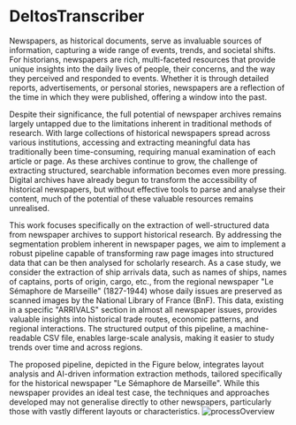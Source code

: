 # DeltosTranscriber

Newspapers, as historical documents, serve as invaluable sources of information, capturing a wide range of
events, trends, and societal shifts. For historians, newspapers are rich, multi-faceted resources that
provide unique insights into the daily lives of people, their concerns, and the way they perceived and responded
to events. Whether it is through detailed reports, advertisements, or personal stories, newspapers are a reflection
of the time in which they were published, offering a window into the past.

Despite their significance, the full potential of newspaper archives remains largely untapped due to the
limitations inherent in traditional methods of research. With large collections of historical newspapers spread
across various institutions, accessing and extracting meaningful data has traditionally been time-consuming,
requiring manual examination of each article or page. As these archives continue to grow, the challenge of
extracting structured, searchable information becomes even more pressing. Digital archives have already begun
to transform the accessibility of historical newspapers, but without effective tools to parse and analyse their
content, much of the potential of these valuable resources remains unrealised.

This work focuses specifically on the extraction of well-structured data from newspaper archives to support
historical research. By addressing the segmentation problem inherent in newspaper pages, we aim to implement
a robust pipeline capable of transforming raw page images into structured data that can be then analysed for
scholarly research. As a case study, we consider the extraction of ship arrivals data, such as names of ships, names
of captains, ports of origin, cargo, etc., from the regional newspaper "Le Sémaphore de Marseille" (1827-1944)
whose daily issues are preserved as scanned images by the National Library of France (BnF). This data, existing
in a specific "ARRIVALS" section in almost all newspaper issues, provides valuable insights into historical trade
routes, economic patterns, and regional interactions. The structured output of
this pipeline, a machine-readable CSV file, enables large-scale analysis, making it easier to study trends over time
and across regions.

The proposed pipeline, depicted in the Figure below, integrates layout analysis and AI-driven information extraction
methods, tailored specifically for the historical newspaper "Le Sémaphore de Marseille". While this newspaper
provides an ideal test case, the techniques and approaches developed may not generalise directly to other
newspapers, particularly those with vastly different layouts or characteristics. 
![processOverview](https://github.com/user-attachments/assets/c00bce97-14aa-446b-881f-d261b4cbb6bc)
